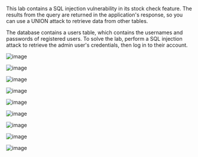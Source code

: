 This lab contains a SQL injection vulnerability in its stock check feature. The results from the query are returned in the application's response, so you can use a UNION attack to retrieve data from other tables.

The database contains a users table, which contains the usernames and passwords of registered users. To solve the lab, perform a SQL injection attack to retrieve the admin user's credentials, then log in to their account.

![image](https://github.com/udayk01/Web-Security/assets/52235763/8f9bf696-ea38-41c9-89f2-1d3a42c69ce0)

![image](https://github.com/udayk01/Web-Security/assets/52235763/515acddd-fad9-4731-82f0-ae6bd3ea2726)

![image](https://github.com/udayk01/Web-Security/assets/52235763/4a13c3df-b762-4b20-b19b-105268bb13fa)

![image](https://github.com/udayk01/Web-Security/assets/52235763/24c9bb31-5294-408f-acd7-1803a8a80360)

![image](https://github.com/udayk01/Web-Security/assets/52235763/8b9c5673-b9ea-42a0-b4d7-0c0086b4d867)

![image](https://github.com/udayk01/Web-Security/assets/52235763/7e81fde7-ede3-44c9-ac87-7e72b8294f27)

![image](https://github.com/udayk01/Web-Security/assets/52235763/b38344c4-368a-42c7-8cc1-6229d8ec5f27)

![image](https://github.com/udayk01/Web-Security/assets/52235763/c5df3105-3c3d-420e-90b2-d87208084292)

![image](https://github.com/udayk01/Web-Security/assets/52235763/b38de4e0-8493-43dd-a6d6-e8d0f9c3c1ba)

